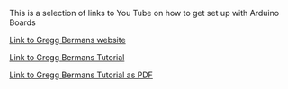 This is a selection of links to You Tube on how to get set up with Arduino Boards

[Link to Gregg Bermans website](https://sites.google.com/site/dccppsite/)

[Link to Gregg Bermans Tutorial](https://gregstrainyard.com)

[Link to Gregg Bermans Tutorial as PDF](https://gregstrainyard.com/wp-content/uploads/2017/05/dcc_pp.pdf)
